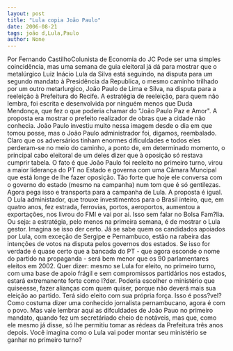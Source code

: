 ```yaml
---
layout: post
title: "Lula copia João Paulo"
date: 2006-08-21
tags: joão d,Lula,Paulo
author: None
---
```


Por Fernando CastilhoColunista de Economia do JC
Pode ser uma simples coincidência, mas uma semana de guia eleitoral já dá para mostrar que o metalúrgico Luiz Inácio Lula da Silva está seguindo, na disputa para um segundo mandato à Presidência da Republica, o mesmo caminho trilhado por um outro metarlurgico, João Paulo de Lima e Silva, na disputa para a reeleição à Prefeitura do Recife. 
A&nbsp;estratégia de reeleição, para quem não lembra, foi escrita e desenvolvida por ninguém menos que Duda Mendonça, que fez o que poderia chamar do \"João Paulo Paz e Amor\". 
A proposta era mostrar o prefeito realizador de obras que a cidade não conhecia.
João Paulo investiu muito nessa imagem desde o dia em que tomou posse, mas o João Paulo administrador foi, digamos, reembalado.
Claro que os adversários tinham enormes dificuldades e todos eles perderam-se no meio do caminho, a ponto de, em determinado momento, o principal cabo eleitoral de um deles dizer que à oposição só restava cumprir tabela. 
O&nbsp;fato é que João Paulo foi reeleito no primeiro turno, virou a maior liderança do PT no Estado e governa com uma Câmara Muncipal que está longe de lhe fazer oposição. 
Tão forte que hoje ele conversa com o governo do estado (mesmo na campanha) num tom que é só gentilezas.
Agora pega isso e transporta para a campanha de Lula. 
A proposta é igual. O Lula administador, que trouxe investimentos para o Brasil inteiro, que, em quatro anos, fez estrada, ferrovias, portos, aeroportos, aumentou a exportações, nos livrou do FMI e vai por ai. Isso sem falar no Bolsa Fam?lia. 
Ou seja: a estratégia, pelo menos na primeira semana, é de mostrar o Lula gestor.
Imagina se isso der certo. Já se sabe quem os candidados apoiados por Lula, com exceção de Sergipe e Pernambuco, estão na rabeira das intenções de votos na disputa pelos governos dos estados. 
Se isso for verdade é quase certo que a bancada do PT - que agora esconde o nome do partido na propaganda - será bem menor que os 90 parlamentares eleitos em 2002. 
Quer dizer: mesmo se Lula for eleito, no primeiro turno, com uma base de apoio frágil e sem compromissos partidários nos estados, estará extremanente forte como l?der.
Poderia escolher o ministério que quiseesse, fazer alianças com quem quiser, porque não deverá mais sua eleição ao partido. Terá sido eleito com sua própria força.
Isso é poss?vel? Como costuma dizer uma conhecido jornalista pernambucano, agora é com o povo. 
Mas vale lembrar aqui as difculdades de João Pauo no primeiro mandato, quando fez um secretáriado cheio de notáveis, mas que, como ele mesmo já disse, só lhe permitiu tomar as rédeas da Prefeitura três anos depois.
Você imagina como o Lula vai poder montar seu ministério se ganhar no primeiro turno? 